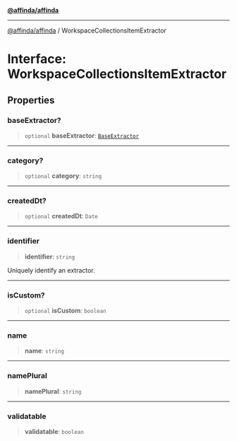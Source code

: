 [**@affinda/affinda**](../README.md)

***

[@affinda/affinda](../globals.md) / WorkspaceCollectionsItemExtractor

# Interface: WorkspaceCollectionsItemExtractor

## Properties

### baseExtractor?

> `optional` **baseExtractor**: [`BaseExtractor`](BaseExtractor.md)

***

### category?

> `optional` **category**: `string`

***

### createdDt?

> `optional` **createdDt**: `Date`

***

### identifier

> **identifier**: `string`

Uniquely identify an extractor.

***

### isCustom?

> `optional` **isCustom**: `boolean`

***

### name

> **name**: `string`

***

### namePlural

> **namePlural**: `string`

***

### validatable

> **validatable**: `boolean`
